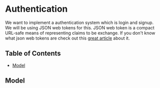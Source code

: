 # Authentication

We want to implement a authentication system which is login and signup. 
We will be using JSON web tokens for this. JSON web token is a compact 
URL-safe means of representing claims to be exchange. If you don't know 
what json web tokens are check out this [great article][jwt] about it.

[jwt]: https://scotch.io/tutorials/the-ins-and-outs-of-token-based-authentication

## Table of Contents

- [Model](#model)

Model
-----


